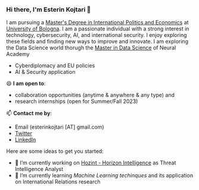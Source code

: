 ### Hi there, I'm Esterin Kojtari  👋


I am pursuing a [Master's Degree in International Politics and Economics](https://corsi.unibo.it/2cycle/InternationalPoliticsEconomics/index.html) at [University of Bologna](https://www.unibo.it/). I am a passionate individual with a strong interest in technology, cybersecurity, AI, and international security. I enjoy exploring these fields and finding new ways to improve and innovate. I am exploring the Data Science world thorugh the [Master in Data Science](https://neuralacademy.it/) of Neural Academy

- Cyberdiplomacy and EU policies 
- AI & Security application

😄 **I am open to**:

- collaboration opportunities (anytime & anywhere & any type) and 
- research internships (open for Summer/Fall 2023)

📫 **Contact me by**:
- Email (esterinkojtari [AT] gmail.com)
- [Twitter](https://twitter.com/yzhao062)
- [LinkedIn](https://www.linkedin.com/in/esterin-kojtari/)


Here are some ideas to get you started:

- 🔭 I’m currently working on [Hozint - Horizon Intelligence](https://www.hozint.com/) as Threat Intelligence Analyst
- 🌱 I’m currently learning _Machine Learning techinques_ and its application on International Relations research

